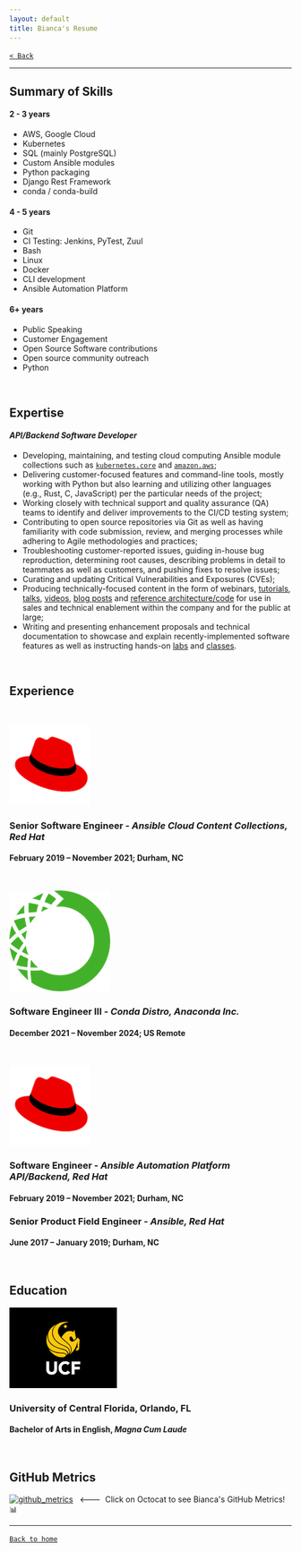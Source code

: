 ```yaml
---
layout: default
title: Bianca's Resume
---
```


[`< Back`](https://beeankha.github.io/)

* * *

## Summary of Skills

#### **2 - 3 years**
- AWS, Google Cloud
- Kubernetes
- SQL (mainly PostgreSQL)
- Custom Ansible modules
- Python packaging
- Django Rest Framework
- conda / conda-build

#### **4 - 5 years**
- Git
- CI Testing: Jenkins, PyTest, Zuul
- Bash
- Linux
- Docker
- CLI development
- Ansible Automation Platform

#### **6+ years**
- Public Speaking
- Customer Engagement
- Open Source Software contributions
- Open source community outreach
- Python

&nbsp;

## Expertise

#### _API/Backend Software Developer_
- Developing, maintaining, and testing cloud computing Ansible module collections such as [`kubernetes.core`](https://github.com/ansible-collections/kubernetes.core) and [`amazon.aws`](https://github.com/ansible-collections/amazon.aws);
- Delivering customer-focused features and command-line tools, mostly working with Python but also learning and utilizing other languages (e.g., Rust, C, JavaScript) per the particular needs of the project; 
- Working closely with technical support and quality assurance (QA) teams to identify and deliver improvements to the CI/CD testing system;
- Contributing to open source repositories via Git as well as having familiarity with code submission, review, and merging processes while adhering to Agile methodologies and practices;
- Troubleshooting customer-reported issues, guiding in-house bug reproduction, determining root causes, describing problems in detail to teammates as well as customers, and pushing fixes to resolve issues;
- Curating and updating Critical Vulnerabilities and Exposures (CVEs);
- Producing technically-focused content in the form of webinars, [tutorials](https://us.pycon.org/2023/schedule/presentation/94/), [talks](https://youtu.be/OeSv0_HesaU), [videos](https://www.youtube.com/watch?v=VD5TXcbYgR4&t=27s&ab_channel=Conda), [blog posts](https://conda.org/blog/2023-05-31-may-2023-releases) and [reference architecture/code](https://github.com/Ansible-Getting-Started) for use in sales and technical enablement within the company and for the public at large;
- Writing and presenting enhancement proposals and technical documentation to showcase and explain recently-implemented software features as well as instructing hands-on [labs](https://github.com/john-westcott-iv/ansiblefest2020/blob/devel/lab_exercises/README.md) and [classes](https://us.pycon.org/2023/schedule/presentation/94/).

&nbsp;

## Experience

&nbsp;

[![redhat](/images/redhat.png)](https://www.redhat.com/en)

### **Senior Software Engineer** - _Ansible Cloud Content Collections, Red Hat_
#### February 2019 – November 2021; Durham, NC

&nbsp;

[![anaconda](/images/anaconda.png)](https://www.anaconda.com/)

### **Software Engineer III** -  _Conda Distro, Anaconda Inc._
#### December 2021 – November 2024; US Remote

&nbsp;

[![redhat](/images/redhat.png)](https://www.redhat.com/en)

### **Software Engineer** - _Ansible Automation Platform API/Backend, Red Hat_
#### February 2019 – November 2021; Durham, NC

### **Senior Product Field Engineer** - _Ansible, Red Hat_
#### June 2017 – January 2019; Durham, NC

&nbsp;

## Education
[![ucf](/images/ucf.png)](http://www.ucf.edu/)

### University of Central Florida, Orlando, FL
#### Bachelor of Arts in English, _Magna Cum Laude_

&nbsp;

## GitHub Metrics

[![github_metrics](https://github.githubassets.com/images/icons/emoji/octocat.png)](https://metrics.lecoq.io/about/beeankha)  &nbsp; <---&nbsp; Click on Octocat to see Bianca's GitHub Metrics!  📊

* * *

[`Back to home`](https://beeankha.github.io/)
